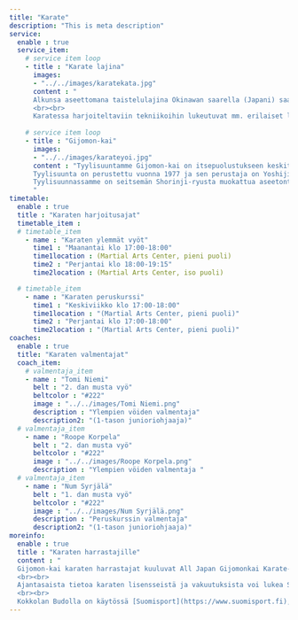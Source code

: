 ```yaml
---
title: "Karate"
description: "This is meta description"
service:
  enable : true
  service_item:
    # service item loop
    - title : "Karate lajina"
      images:
      - "../../images/karatekata.jpg"
      content : "
      Alkunsa aseettomana taistelulajina Okinawan saarella (Japani) saanut karate on nykypäivänä sekä itsepuolustus- että urheilulaji. Valtaosa karaten harrastajista keskittyy karaten perinteisempään muotoon, eli itsepuolustukseen.
      <br><br>
      Karatessa harjoiteltaviin tekniikoihin lukeutuvat mm. erilaiset lyönnit, potkut, torjunnat, hallintaotteet ja kaadot. Lajissa on kamppailun lisäksi tärkeässä roolissa sekä fyysisen että henkisen kunnon kehittäminen, mikä tekee karatesta todella kokonaisvaltaisen liikuntamuodon."
        
    # service item loop
    - title : "Gijomon-kai"
      images:
      - "../../images/karateyoi.jpg"
      content : "Tyylisuuntamme Gijomon-kai on itsepuolustukseen keskittynyttä karatea, jossa kunto kohoaa.
      Tyylisuunta on perustettu vuonna 1977 ja sen perustaja on Yoshiji Kaku. Suomessa Gijomon-kaita aloitti opettamaan Kim Isaksson vuonna 1994. Gijomon voidaan kääntää suomeksi “velvollisuus aina ensin” tai “kohtalo on toimia velvollisuutensa eteen”. <br><br>
      Tyylisuunnassamme on seitsemän Shorinji-ryusta muokattua aseetonta kataa: Kenshi ho, Wanshu, Ananku, Seisan, Chinto, Gojushiho ja Bassai Dai.
      "   
timetable:
  enable : true
  title : "Karaten harjoitusajat"
  timetable_item :
  # timetable_item
    - name : "Karaten ylemmät vyöt"
      time1 : "Maanantai klo 17:00-18:00"
      time1location : (Martial Arts Center, pieni puoli)
      time2 : "Perjantai klo 18:00-19:15"
      time2location : (Martial Arts Center, iso puoli)

  # timetable_item
    - name : "Karaten peruskurssi"
      time1 : "Keskiviikko klo 17:00-18:00"
      time1location : "(Martial Arts Center, pieni puoli)"
      time2 : "Perjantai klo 17:00-18:00"
      time2location : "(Martial Arts Center, pieni puoli)"
coaches:
  enable : true
  title: "Karaten valmentajat"
  coach_item:
    # valmentaja_item
    - name : "Tomi Niemi"
      belt : "2. dan musta vyö"
      beltcolor : "#222"
      image : "../../images/Tomi Niemi.png"
      description : "Ylempien vöiden valmentaja"
      description2: "(1-tason junioriohjaaja)"
  # valmentaja_item
    - name : "Roope Korpela"
      belt : "2. dan musta vyö"
      beltcolor : "#222"
      image : "../../images/Roope Korpela.png"
      description : "Ylempien vöiden valmentaja "
  # valmentaja_item
    - name : "Num Syrjälä"
      belt : "1. dan musta vyö"
      beltcolor : "#222"
      image : "../../images/Num Syrjälä.png"
      description : "Peruskurssin valmentaja"
      description2: "(1-tason junioriohjaaja)"
moreinfo:
  enable : true
  title : "Karaten harrastajille"
  content : "
  Gijomon-kai karaten harrastajat kuuluvat All Japan Gijomonkai Karate-jutsu -organisaatioon ja vuodesta 1998 lähtien myös [Suomen Karateliittoon.](https://karateliitto.fi/fi/)
  <br><br>
  Ajantasaista tietoa karaten lisensseistä ja vakuutuksista voi lukea Suomen Karateliiton sivuilta kohdasta [lisenssit ja vakuutukset](https://karateliitto.fi/fi/lisenssit-ja-vakuutukset/)
  <br><br>
  Kokkolan Budolla on käytössä [Suomisport](https://www.suomisport.fi), josta harrastajat saavat ostettua lisenssit ja vakuutukset."
---
```

